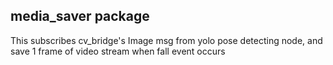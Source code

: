## media_saver package

This subscribes cv_bridge's Image msg from yolo pose detecting node, and save 1 frame of video stream when fall event occurs
